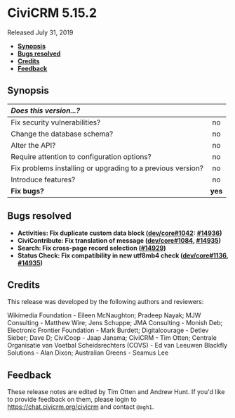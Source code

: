 # CiviCRM 5.15.2

Released July 31, 2019

- **[Synopsis](#synopsis)**
- **[Bugs resolved](#bugs)**
- **[Credits](#credits)**
- **[Feedback](#feedback)**

## <a name="synopsis"></a>Synopsis

| *Does this version...?*                                         |         |
|:--------------------------------------------------------------- |:-------:|
| Fix security vulnerabilities?                                   |   no    |
| Change the database schema?                                     |   no    |
| Alter the API?                                                  |   no    |
| Require attention to configuration options?                     |   no    |
| Fix problems installing or upgrading to a previous version?     |   no    |
| Introduce features?                                             |   no    |
| **Fix bugs?**                                                   | **yes** |

## <a name="bugs"></a>Bugs resolved

- **Activities: Fix duplicate custom data block ([dev/core#1042](https://lab.civicrm.org/dev/core/issues/1042): [#14936](https://github.com/civicrm/civicrm-core/pull/14936))**
- **CiviContribute: Fix translation of message ([dev/core#1084](https://lab.civicrm.org/dev/core/issues/1084), [#14935](https://github.com/civicrm/civicrm-core/pull/14935))**
- **Search: Fix cross-page record selection ([#14929](https://github.com/civicrm/civicrm-core/pull/14929))**
- **Status Check: Fix compatibility in new utf8mb4 check ([dev/core#1136](https://lab.civicrm.org/dev/core/issues/1136), [#14935](https://github.com/civicrm/civicrm-core/pull/14935))**

## <a name="credits"></a>Credits

This release was developed by the following authors and reviewers:

Wikimedia Foundation - Eileen McNaughton; Pradeep Nayak; MJW Consulting -
Matthew Wire; Jens Schuppe; JMA Consulting - Monish Deb; Electronic Frontier
Foundation - Mark Burdett; Digitalcourage - Detlev Sieber; Dave D; CiviCoop -
Jaap Jansma; CiviCRM - Tim Otten; Centrale Organisatie van Voetbal
Scheidsrechters (COVS) - Ed van Leeuwen Blackfly Solutions - Alan Dixon;
Australian Greens - Seamus Lee

## <a name="feedback"></a>Feedback

These release notes are edited by Tim Otten and Andrew Hunt.  If you'd like to
provide feedback on them, please login to https://chat.civicrm.org/civicrm and
contact `@agh1`.
